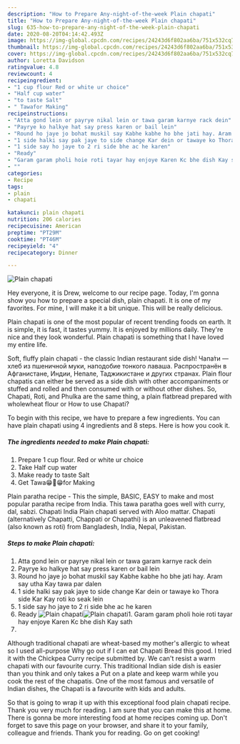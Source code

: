 ```yaml
---
description: "How to Prepare Any-night-of-the-week Plain chapati"
title: "How to Prepare Any-night-of-the-week Plain chapati"
slug: 635-how-to-prepare-any-night-of-the-week-plain-chapati
date: 2020-08-20T04:14:42.493Z
image: https://img-global.cpcdn.com/recipes/24243d6f802aa6ba/751x532cq70/plain-chapati-recipe-main-photo.jpg
thumbnail: https://img-global.cpcdn.com/recipes/24243d6f802aa6ba/751x532cq70/plain-chapati-recipe-main-photo.jpg
cover: https://img-global.cpcdn.com/recipes/24243d6f802aa6ba/751x532cq70/plain-chapati-recipe-main-photo.jpg
author: Loretta Davidson
ratingvalue: 4.8
reviewcount: 4
recipeingredient:
- "1 cup flour Red or white ur choice"
- "Half cup water"
- "to taste Salt"
- " Tawafor Making"
recipeinstructions:
- "Atta gond lein or payrye nikal lein or tawa garam karnye rack dein"
- "Payrye ko halkye hat say press karen or bail lein"
- "Round ho jaye jo bohat muskil say Kabhe kabhe ho bhe jati hay. Aram say utha Kay tawa par dalen"
- "1 side halki say pak jaye to side change Kar dein or tawaye ko Thora side Kar Kay roti ko seak lein"
- "1 side say ho jaye to 2 ri side bhe ac he karen"
- "Ready"
- "Garam garam pholi hoie roti tayar hay enjoye Karen Kc bhe dish Kay sath"
- ""
categories:
- Recipe
tags:
- plain
- chapati

katakunci: plain chapati 
nutrition: 206 calories
recipecuisine: American
preptime: "PT29M"
cooktime: "PT46M"
recipeyield: "4"
recipecategory: Dinner

---
```



![Plain chapati](https://img-global.cpcdn.com/recipes/24243d6f802aa6ba/751x532cq70/plain-chapati-recipe-main-photo.jpg)

Hey everyone, it is Drew, welcome to our recipe page. Today, I'm gonna show you how to prepare a special dish, plain chapati. It is one of my favorites. For mine, I will make it a bit unique. This will be really delicious.

Plain chapati is one of the most popular of recent trending foods on earth. It is simple, it is fast, it tastes yummy. It is enjoyed by millions daily. They're nice and they look wonderful. Plain chapati is something that I have loved my entire life.

Soft, fluffy plain chapati - the classic Indian restaurant side dish! Чапа́ти — хлеб из пшеничной муки, наподобие тонкого лаваша. Распространён в Афганистане, Индии, Непале, Таджикистане и других странах. Plain flour chapatis can either be served as a side dish with other accompaniments or stuffed and rolled and then consumed with or without other dishes. So, Chapati, Roti, and Phulka are the same thing, a plain flatbread prepared with wholewheat flour or How to use Chapati?


To begin with this recipe, we have to prepare a few ingredients. You can have plain chapati using 4 ingredients and 8 steps. Here is how you cook it.

<!--inarticleads1-->

##### The ingredients needed to make Plain chapati:

1. Prepare 1 cup flour. Red or white ur choice
1. Take Half cup water
1. Make ready to taste Salt
1. Get  Tawa😁🤪😁for Making


Plain paratha recipe - This the simple, BASIC, EASY to make and most popular paratha recipe from India. This tawa paratha goes well with curry, dal, sabzi. Chapati India Plain chapati served with Aloo mattar. Chapati (alternatively Chapatti, Chappati or Chapathi) is an unleavened flatbread (also known as roti) from Bangladesh, India, Nepal, Pakistan. 

<!--inarticleads2-->

##### Steps to make Plain chapati:

1. Atta gond lein or payrye nikal lein or tawa garam karnye rack dein
1. Payrye ko halkye hat say press karen or bail lein
1. Round ho jaye jo bohat muskil say Kabhe kabhe ho bhe jati hay. Aram say utha Kay tawa par dalen
1. 1 side halki say pak jaye to side change Kar dein or tawaye ko Thora side Kar Kay roti ko seak lein
1. 1 side say ho jaye to 2 ri side bhe ac he karen
1. Ready
<img src="//assets-global.cpcdn.com/assets/icons/button_play-2c75c40dde080a61004c1f40b05d8f140eaff45d7e9e6481dc71c63d2e7c4909.png" alt="Plain chapati"><img src="//assets-global.cpcdn.com/assets/icons/button_play-2c75c40dde080a61004c1f40b05d8f140eaff45d7e9e6481dc71c63d2e7c4909.png" alt="Plain chapati">1. Garam garam pholi hoie roti tayar hay enjoye Karen Kc bhe dish Kay sath
1. 


Although traditional chapati are wheat-based my mother&#39;s allergic to wheat so I used all-purpose Why go out if I can eat Chapati Bread this good. I tried it with the Chickpea Curry recipe submitted by. We can&#39;t resist a warm chapati with our favourite curry. This traditional Indian side dish is easier than you think and only takes a Put on a plate and keep warm while you cook the rest of the chapatis. One of the most famous and versatile of Indian dishes, the Chapati is a favourite with kids and adults. 

So that is going to wrap it up with this exceptional food plain chapati recipe. Thank you very much for reading. I am sure that you can make this at home. There is gonna be more interesting food at home recipes coming up. Don't forget to save this page on your browser, and share it to your family, colleague and friends. Thank you for reading. Go on get cooking!
